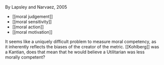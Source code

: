 By Lapsley and Narvaez, 2005

 - [[moral judgement]]
 - [[moral sensitivity]]
 - [[moral action]]
 - [[moral motivation]]

It seems like a uniquely difficult problem to measure moral competency, as it inherently reflects the biases of the creator of the metric. [[Kohlberg]] was a Kantian, does that mean that he would believe a Utilitarian was less morally competent?
